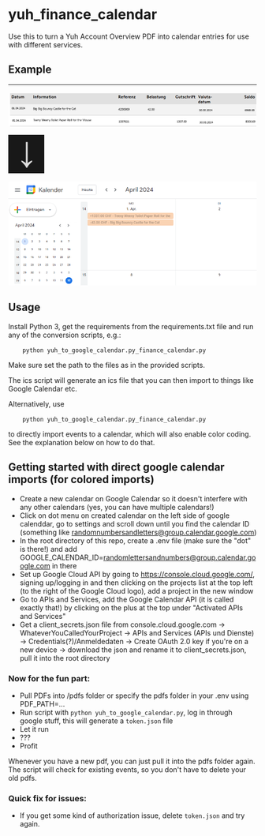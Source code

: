# yuh_finance_calendar

Use this to turn a Yuh Account Overview PDF into calendar entries for use with different services.

## Example
---------------

![alt text](resources/account_pdf_example.png)

![alt text](resources/downarrow.png)

![alt text](resources/google_calendar_example.png)

## Usage

Install Python 3, get the requirements from the requirements.txt file and run any of the conversion scripts, e.g.:

```
    python yuh_to_google_calendar.py_finance_calendar.py
```

 Make sure set the path to the files as in the provided scripts.

 The ics script will generate an ics file that you can then import to things like Google Calendar etc.

Alternatively, use 
```
    python yuh_to_google_calendar.py_finance_calendar.py
```
to directly import events to a calendar, which will also enable color coding. See the explanation below on how to do that.

## Getting started with direct google calendar imports (for colored imports)

 - Create a new calendar on Google Calendar so it doesn't interfere with any other calendars (yes, you can have multiple calendars!)
 - Click on dot menu on created calendar on the left side of google calenddar, go to settings and scroll down until you find the calendar ID (something like randomnumbersandletters@group.calendar.google.com)
 - In the root directory of this repo, create a .env file (make sure the "dot" is there!) and add GOOGLE_CALENDAR_ID=randomlettersandnumbers@group.calendar.google.com in there
 - Set up Google Cloud API by going to https://console.cloud.google.com/, signing up/logging in and then clicking on the projects list at the top left (to the right of the Google Cloud logo), add a project in the new window
 - Go to APIs and Services, add the Google Calendar API (it is called exactly that!) by clicking on the plus at the top under "Activated APIs and Services"
 - Get a client_secrets.json file from console.cloud.google.com -> WhateverYouCalledYourProject -> APIs and Services (APIs und Dienste) -> Credentials(?)/Anmeldedaten -> Create OAuth 2.0 key if you're on a new device -> download the json and rename it to client_secrets.json, pull it into the root directory

### Now for the fun part:
 - Pull PDFs into /pdfs folder or specify the pdfs folder in your .env using PDF_PATH=...
 - Run script with `python yuh_to_google_calendar.py`, log in through google stuff, this will generate a `token.json` file
 - Let it run
 - ???
 - Profit

Whenever you have a new pdf, you can just pull it into the pdfs folder again. The script will check for existing events, so you don't have to delete your old pdfs.

### Quick fix for issues:
- If you get some kind of authorization issue, delete `token.json` and try again.
